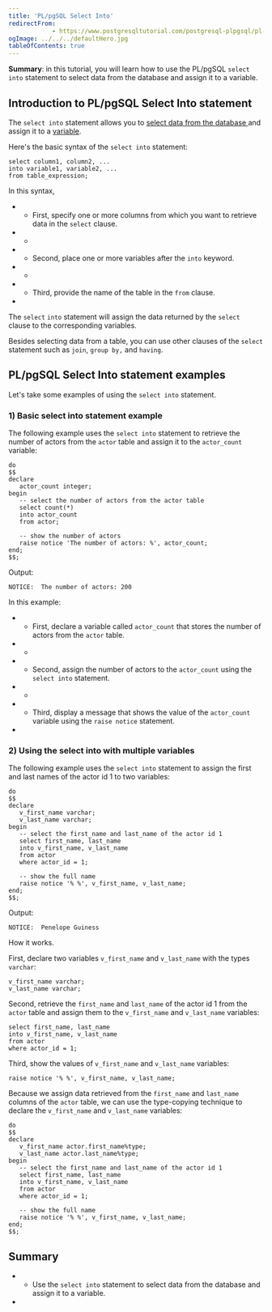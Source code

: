 ```yaml
---
title: 'PL/pgSQL Select Into'
redirectFrom: 
            - https://www.postgresqltutorial.com/postgresql-plpgsql/pl-pgsql-select-into/
ogImage: ../../../defaultHero.jpg
tableOfContents: true
---
```


**Summary**: in this tutorial, you will learn how to use the PL/pgSQL `select into` statement to select data from the database and assign it to a variable.



## Introduction to PL/pgSQL Select Into statement



The `select into` statement allows you to [select data from the database ](/docs/postgresql/postgresql-select/)and assign it to a [variable](https://www.postgresqltutorial.com/postgresql-plpgsql/plpgsql-variables).



Here's the basic syntax of the `select into` statement:



```
select column1, column2, ...
into variable1, variable2, ...
from table_expression;
```



In this syntax,



- - First, specify one or more columns from which you want to retrieve data in the `select` clause.
- -
- - Second, place one or more variables after the `into` keyword.
- -
- - Third, provide the name of the table in the `from` clause.
- 


The `select` `into` statement will assign the data returned by the `select` clause to the corresponding variables.



Besides selecting data from a table, you can use other clauses of the `select` statement such as `join`, `group by,` and `having`.



## PL/pgSQL Select Into statement examples



Let's take some examples of using the `select into` statement.



### 1) Basic select into statement example



The following example uses the `select into` statement to retrieve the number of actors from the `actor` table and assign it to the `actor_count` variable:



```
do
$$
declare
   actor_count integer;
begin
   -- select the number of actors from the actor table
   select count(*)
   into actor_count
   from actor;

   -- show the number of actors
   raise notice 'The number of actors: %', actor_count;
end;
$$;
```



Output:



```
NOTICE:  The number of actors: 200
```



In this example:



- - First, declare a variable called `actor_count` that stores the number of actors from the `actor` table.
- -
- - Second, assign the number of actors to the `actor_count` using the `select into` statement.
- -
- - Third, display a message that shows the value of the `actor_count` variable using the `raise notice` statement.
- 


### 2) Using the select into with multiple variables



The following example uses the `select into` statement to assign the first and last names of the actor id 1 to two variables:



```
do
$$
declare
   v_first_name varchar;
   v_last_name varchar;
begin
   -- select the first_name and last_name of the actor id 1
   select first_name, last_name
   into v_first_name, v_last_name
   from actor
   where actor_id = 1;

   -- show the full name
   raise notice '% %', v_first_name, v_last_name;
end;
$$;
```



Output:



```
NOTICE:  Penelope Guiness
```



How it works.



First, declare two variables `v_first_name` and `v_last_name` with the types `varchar`:



```
v_first_name varchar;
v_last_name varchar;
```



Second, retrieve the `first_name` and `last_name` of the actor id 1 from the `actor` table and assign them to the `v_first_name` and `v_last_name` variables:



```
select first_name, last_name
into v_first_name, v_last_name
from actor
where actor_id = 1;
```



Third, show the values of `v_first_name` and `v_last_name` variables:



```
raise notice '% %', v_first_name, v_last_name;
```



Because we assign data retrieved from the `first_name` and `last_name` columns of the `actor` table, we can use the type-copying technique to declare the `v_first_name` and `v_last_name` variables:



```
do
$$
declare
   v_first_name actor.first_name%type;
   v_last_name actor.last_name%type;
begin
   -- select the first_name and last_name of the actor id 1
   select first_name, last_name
   into v_first_name, v_last_name
   from actor
   where actor_id = 1;

   -- show the full name
   raise notice '% %', v_first_name, v_last_name;
end;
$$;
```



## Summary



- - Use the `select into` statement to select data from the database and assign it to a variable.
- 
